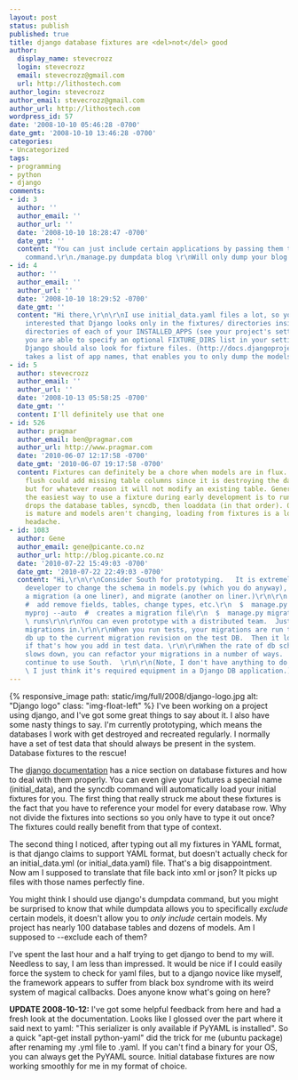 ```yaml
---
layout: post
status: publish
published: true
title: django database fixtures are <del>not</del> good
author:
  display_name: stevecrozz
  login: stevecrozz
  email: stevecrozz@gmail.com
  url: http://lithostech.com
author_login: stevecrozz
author_email: stevecrozz@gmail.com
author_url: http://lithostech.com
wordpress_id: 57
date: '2008-10-10 05:46:28 -0700'
date_gmt: '2008-10-10 13:46:28 -0700'
categories:
- Uncategorized
tags:
- programming
- python
- django
comments:
- id: 3
  author: ''
  author_email: ''
  author_url: ''
  date: '2008-10-10 18:28:47 -0700'
  date_gmt: ''
  content: "You can just include certain applications by passing them to the dumpdata
    command.\r\n./manage.py dumpdata blog \r\nWill only dump your blog tables."
- id: 4
  author: ''
  author_email: ''
  author_url: ''
  date: '2008-10-10 18:29:52 -0700'
  date_gmt: ''
  content: "Hi there,\r\n\r\nI use initial_data.yaml files a lot, so you might be
    interested that Django looks only in the fixtures/ directories inside the
    directories of each of your INSTALLED_APPS (see your project's settings.py). Furthermore
    you are able to specify an optional FIXTURE_DIRS list in your settings.py where
    Django should also look for fixture files. (http://docs.djangoproject.com/en/dev/ref/settings/#fixture-dirs)\r\n\r\ndumpdata
    takes a list of app names, that enables you to only dump the models inside those.\r\n\r\nCheers,\r\njezdez\r\n"
- id: 5
  author: stevecrozz
  author_email: ''
  author_url: ''
  date: '2008-10-13 05:58:25 -0700'
  date_gmt: ''
  content: I'll definitely use that one
- id: 526
  author: pragmar
  author_email: ben@pragmar.com
  author_url: http://www.pragmar.com
  date: '2010-06-07 12:17:58 -0700'
  date_gmt: '2010-06-07 19:17:58 -0700'
  content: Fixtures can definitely be a chore when models are in flux. You'd think
    flush could add missing table columns since it is destroying the data anyways,
    but for whatever reason it will not modify an existing table. Generally I've found
    the easiest way to use a fixture during early development is to run a script that
    drops the database tables, syncdb, then loaddata (in that order). Once development
    is mature and models aren't changing, loading from fixtures is a lot less of a
    headache.
- id: 1083
  author: Gene
  author_email: gene@picante.co.nz
  author_url: http://blog.picante.co.nz
  date: '2010-07-22 15:49:03 -0700'
  date_gmt: '2010-07-22 22:49:03 -0700'
  content: "Hi,\r\n\r\nConsider South for prototyping.   It is extremely easy on the
    developer to change the schema in models.py (which you do anyway), then create
    a migration (a one liner), and migrate (another on liner.)\r\n\r\n  $  vi models.py
    #  add remove fields, tables, change types, etc.\r\n  $  manage.py startmigration
    myproj --auto  #  creates a migration file\r\n  $  manage.py migrate myproj  #
    \ runs\r\n\r\nYou can even prototype with a distributed team.  Just check the
    migrations in.\r\n\r\nWhen you run tests, your migrations are run to bring your
    db up to the current migration revision on the test DB.  Then it loads fixtures,
    if that's how you add in test data. \r\n\r\nWhen the rate of db schema changes
    slows down, you can refactor your migrations in a number of ways.  But, you should
    continue to use South.  \r\n\r\n(Note, I don't have anything to do with South.
    \ I just think it's required equipment in a Django DB application.)"
---
```

{% responsive_image path: static/img/full/2008/django-logo.jpg alt:
"Django logo" class: "img-float-left" %} I've been working on a project
using django, and I've got some great things to say about it. I also
have some nasty things to say. I'm currently prototyping, which means
the databases I work with get destroyed and recreated regularly. I
normally have a set of test data that should always be present in the
system. Database fixtures to the rescue!

The [django
documentation](http://docs.djangoproject.com/en/dev/howto/initial-data/)
has a nice section on database fixtures and how to deal with them
properly. You can even give your fixtures a special name (initial_data),
and the syncdb command will automatically load your initial fixtures for
you. The first thing that really struck me about these fixtures is the
fact that you have to reference your model for every database row. Why
not divide the fixtures into sections so you only have to type it out
once? The fixtures could really benefit from that type of context.

The second thing I noticed, after typing out all my fixtures in YAML
format, is that django claims to support YAML format, but doesn't
actually check for an initial_data.yml (or initial_data.yaml) file.
That's a big disappointment. Now am I supposed to translate that file
back into xml or json? It picks up files with those names perfectly
fine.

<!--more-->

You might think I should use django's dumpdata command, but you might be
surprised to know that while dumpdata allows you to specifically
*exclude* certain models, it doesn't allow you to *only include* certain
models. My project has nearly 100 database tables and dozens of models.
Am I supposed to --exclude each of them?

I've spent the last hour and a half trying to get django to bend to my
will. Needless to say, I am less than impressed. It would be nice if I
could easily force the system to check for yaml files, but to a django
novice like myself, the framework appears to suffer from black box
syndrome with its weird system of magical callbacks. Does anyone know
what's going on here?

**UPDATE 2008-10-12:** I've got some helpful feedback from here and had
a fresh look at the documentation. Looks like I glossed over the part
where it said next to yaml: "This serializer is only available if PyYAML
is installed". So a quick "apt-get install python-yaml" did the trick
for me (ubuntu package) after renaming my .yml file to .yaml. If you
can't find a binary for your OS, you can always get the <a>PyYAML
source</a>. Initial database fixtures are now working smoothly for me in
my format of choice.
